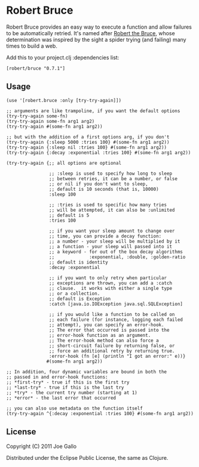 # Robert Bruce

Robert Bruce provides an easy way to execute a function and allow 
failures to be automatically retried.  It's named after 
[Robert the Bruce](http://en.wikipedia.org/wiki/Robert_the_Bruce),
whose determination was inspired by the sight a spider trying (and
failing) many times to build a web.

Add this to your project.clj :dependencies list:

    [robert/bruce "0.7.1"]

## Usage

    (use '[robert.bruce :only [try-try-again]])

    ;; arguments are like trampoline, if you want the default options
    (try-try-again some-fn)
    (try-try-again some-fn arg1 arg2)
    (try-try-again #(some-fn arg1 arg2))

    ;; but with the addition of a first options arg, if you don't
    (try-try-again {:sleep 5000 :tries 100} #(some-fn arg1 arg2))
    (try-try-again {:sleep nil :tries 100} #(some-fn arg1 arg2))
    (try-try-again {:decay :exponential :tries 100} #(some-fn arg1 arg2))

    (try-try-again {;; all options are optional

                    ;; :sleep is used to specify how long to sleep
                    ;; between retries, it can be a number, or false
                    ;; or nil if you don't want to sleep, 
                    ;; default is 10 seconds (that is, 10000)
                    :sleep 100

                    ;; :tries is used to specific how many tries
                    ;; will be attempted, it can also be :unlimited
                    ;; default is 5
                    :tries 100
                    
                    ;; if you want your sleep amount to change over
                    ;; time, you can provide a decay function:
                    ;; a number - your sleep will be multiplied by it
                    ;; a function - your sleep will passed into it
                    ;; a keyword - for out of the box decay algorithms
                    ;;             :exponential, :double, :golden-ratio
                    ;; default is identity
                    :decay :exponential

                    ;; if you want to only retry when particular
                    ;; exceptions are thrown, you can add a :catch
                    ;; clause.  it works with either a single type
                    ;; or a collection.  
                    ;; default is Exception
                    :catch [java.io.IOException java.sql.SQLException]
                    
                    ;; if you would like a function to be called on
                    ;; each failure (for instance, logging each failed
                    ;; attempt), you can specify an error-hook.
                    ;; The error that occurred is passed into the
                    ;; error-hook function as an argument.
                    ;; The error-hook method can also force a
                    ;; short-circuit failure by returning false, or
                    ;; force an additional retry by returning true.
                    :error-hook (fn [e] (println "I got an error:" e))}
                   #(some-fn arg1 arg2))

    ;; In addition, four dynamic variables are bound in both the
    ;; passed in and error-hook functions:
    ;; *first-try* - true if this is the first try
    ;; *last-try* - true if this is the last try
    ;; *try* - the current try number (starting at 1)
    ;; *error* - the last error that occurred

    ;; you can also use metadata on the function itself
    (try-try-again ^{:decay :exponential :tries 100} #(some-fn arg1 arg2))

## License

Copyright (C) 2011 Joe Gallo

Distributed under the Eclipse Public License, the same as Clojure.
